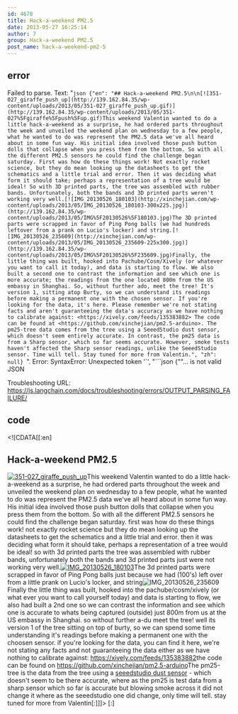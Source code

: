 ```yaml
---
id: 4678
title: Hack-a-weekend PM2.5
date: 2013-05-27 16:25:14
author: 7
group: Hack-a-weekend PM2.5
post_name: hack-a-weekend-pm2-5
---
```


## error
Failed to parse. Text: "```json
{"en": "## Hack-a-weekend PM2.5\n\n[![351-027_giraffe_push_up](http://139.162.84.35/wp-content/uploads/2013/05/351-027_giraffe_push_up.gif)](http://139.162.84.35/wp-content/uploads/2013/05/351-027%5Fgiraffe%5Fpush%5Fup.gif)This weekend Valentin wanted to do a little hack-a-weekend as a surprise, he had ordered parts throughout the week and unveiled the weekend plan on wednesday to a few people, what he wanted to do was represent the PM2.5 data we've all heard about in some fun way. His initial idea involved those push button dolls that collapse when you press them from the bottom. So with all the different PM2.5 sensors he could find the challenge began saturday. First was how do these things work! Not exactly rocket science, but they do mean looking up the datasheets to get the schematics and a little trial and error. Then it was deciding what form it should take; perhaps a representation of a tree would be ideal! So with 3D printed parts, the tree was assembled with rubber bands. Unfortunately, both the bands and 3D printed parts weren't working very well.[![IMG_20130526_180103](http://xinchejian.com/wp-content/uploads/2013/05/IMG_20130526_180103-300x225.jpg)](http://139.162.84.35/wp-content/uploads/2013/05/IMG%5F20130526%5F180103.jpg)The 3D printed parts were scrapped in favor of Ping Pong balls (we had hundreds leftover from a prank on Lucio's locker) and string.[![IMG_20130526_235609](http://xinchejian.com/wp-content/uploads/2013/05/IMG_20130526_235609-225x300.jpg)](http://139.162.84.35/wp-content/uploads/2013/05/IMG%5F20130526%5F235609.jpg)Finally, the little thing was built, hooked into Pachube/Cosm/Xively (or whatever you want to call it today), and data is starting to flow. We also built a second one to contrast the information and see which one is more accurate; the readings from the one located 800m from the US embassy in Shanghai. So, without further ado, meet the tree! It's version 1, sitting atop Burty, so we can understand its readings before making a permanent one with the chosen sensor. If you're looking for the data, it's here. Please remember we're not stating facts and aren't guaranteeing the data's accuracy as we have nothing to calibrate against: <https://xively.com/feeds/135383882> The code can be found at <https://github.com/xinchejian/pm2.5-arduino>. The pm25-tree data comes from the tree using a SeeedStudio dust sensor, which doesn't seem entirely accurate. In contrast, the pm25 data is from a Sharp sensor, which so far seems accurate. However, smoke tests haven't affected the Sharp sensor readings, unlike the SeeedStudio sensor. Time will tell. Stay tuned for more from Valentin.", "zh": null}
```". Error: SyntaxError: Unexpected token '`', "```json
{""... is not valid JSON

Troubleshooting URL: https://js.langchain.com/docs/troubleshooting/errors/OUTPUT_PARSING_FAILURE/


## code
 <!\[CDATA\[\[:en\]

## Hack-a-weekend PM2.5

[![351-027_giraffe_push_up](http://139.162.84.35/wp-content/uploads/2013/05/351-027_giraffe_push_up.gif)](http://139.162.84.35/wp-content/uploads/2013/05/351-027%5Fgiraffe%5Fpush%5Fup.gif)This weekend Valentin wanted to do a little hack-a-weekend as a surprise, he had ordered parts throughout the week and unveiled the weekend plan on wednesday to a few people, what he wanted to do was represent the PM2.5 data we've all heard about in some fun way. His initial idea involved those push button dolls that collapse when you press them from the bottom. So with all the different PM2.5 sensors he could find the challenge began saturday. first was how do these things work! not exactly rocket science but they do mean looking up the datasheets to get the schematics and a little trial and error. then it was deciding what form it should take, perhaps a representation of a tree would be ideal! so with 3d printed parts the tree was assembled with rubber bands, unfortunately both the bands and 3d printed parts just were not working very well.[![IMG_20130526_180103](http://xinchejian.com/wp-content/uploads/2013/05/IMG_20130526_180103-300x225.jpg)](http://139.162.84.35/wp-content/uploads/2013/05/IMG%5F20130526%5F180103.jpg)The 3d printed parts were scrapped in favor of Ping Pong balls just because we had (100's) left over from a little prank on Lucio's locker, and string![![IMG_20130526_235609](http://xinchejian.com/wp-content/uploads/2013/05/IMG_20130526_235609-225x300.jpg)](http://139.162.84.35/wp-content/uploads/2013/05/IMG%5F20130526%5F235609.jpg)Finally the little thing was built, hooked into the pachube/cosm/xively (or what ever you want to call yourself today) and data is starting to flow, we also had built a 2nd one so we can contrast the information and see which one is accurate to whats being captured (outside) just 800m from us at the US embassy in Shanghai. so without further a-du meet the tree! well its version 1 of the tree sitting on top of burty, so we can spend some time understanding it's readings before making a permanent one with the choosen sensor. if you're looking for the data, you can find it here, we're not stating any facts and not guaranteeing the data either as we have nothing to calibrate against: <https://xively.com/feeds/135383882>the code can be found on <https://github.com/xinchejian/pm2.5-arduino>The pm25-tree is the data from the tree using a [seeedstudio dust sensor](http://www.seeedstudio.com/wiki/Grove%5F-%5FDust%5FSensor) \- which doesn't seem to be there accurate, where as the pm25 is test data from a sharp sensor which so far is accurate but blowing smoke across it did not change it where as the seeedstudio one did change, only time will tell. stay tuned for more from Valentin\[:\]\]\]> \[:\]
